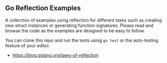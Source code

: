 ## Go Reflection Examples

A collection of examples using reflection for different tasks such as creating new struct instances or generating function signatures. Please read and browse the code as the examples are designed to be easy to follow.

You can clone this repo and run the tests using `go test` or the auto-testing feature of your editor.

- https://blog.golang.org/laws-of-reflection
